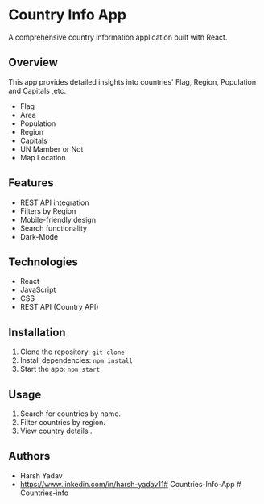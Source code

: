 # Country Info App

A comprehensive country information application built with React.


## Overview

This app provides detailed insights into countries' Flag, Region, Population and Capitals ,etc.

* Flag
* Area
* Population
* Region
* Capitals
* UN Mamber or Not
* Map Location


## Features

* REST API integration
* Filters by Region
* Mobile-friendly design
* Search functionality
* Dark-Mode 
                                                

## Technologies

* React
* JavaScript
* CSS
* REST API (Country API)


## Installation

1. Clone the repository: `git clone`
2. Install dependencies: `npm install`
3. Start the app: `npm start`


## Usage

1. Search for countries by name.
2. Filter countries by region.
3. View country details .


## Authors

* Harsh Yadav
* https://www.linkedin.com/in/harsh-yadav11#   C o u n t r i e s - I n f o - A p p  
 #   C o u n t r i e s - i n f o  
 